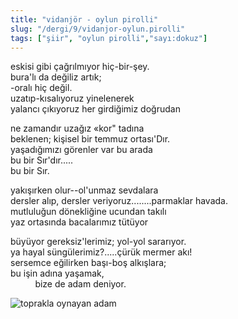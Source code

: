 ```yaml
---
title: "vidanjör - oylun pirolli"
slug: "/dergi/9/vidanjor-oylun.pirolli"
tags: ["şiir", "oylun pirolli","sayı:dokuz"]
---
```

eskisi gibi çağrılmıyor hiç-bir-şey.  
bura'lı da değiliz artık;\
-oralı hiç değil.\
uzatıp-kısalıyoruz yinelenerek\
yalancı çıkıyoruz her girdiğimiz doğrudan

ne zamandır uzağız «kor" tadına\
beklenen; kişisel bir temmuz ortası'Dır.\
yaşadığımızı görenler var bu arada\
bu bir Sır'dır.....\
bu bir Sır.

yakışırken olur--ol'unmaz sevdalara\
dersler alıp, dersler veriyoruz........parmaklar havada.\
mutluluğun dönekliğine ucundan takılı\
yaz ortasında bacalarımız tütüyor

büyüyor gereksiz'lerimiz; yol-yol sararıyor.\
ya hayal süngülerimiz?.....çürük mermer akı!\
sersemce eğilirken başı-boş alkışlara;\
bu işin adına yaşamak,\
          bize de adam deniyor.

![toprakla oynayan adam](/img/99.06.jpg)
